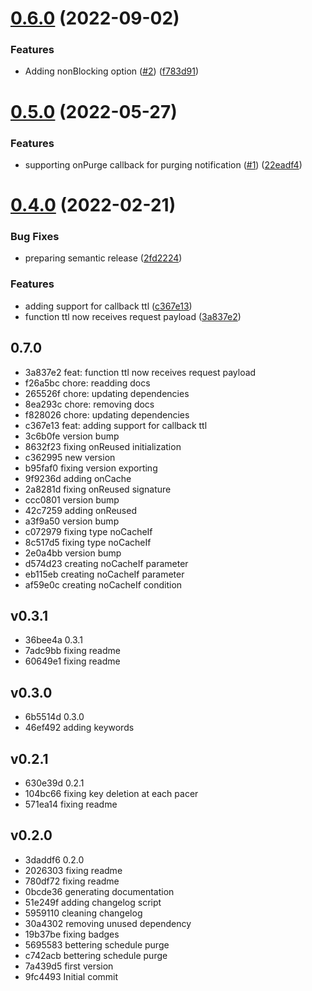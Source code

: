 # [0.6.0](https://github.com/codibre/remembered/compare/v0.5.0...v0.6.0) (2022-09-02)


### Features

* Adding nonBlocking option ([#2](https://github.com/codibre/remembered/issues/2)) ([f783d91](https://github.com/codibre/remembered/commit/f783d91fa606ddcf43c84856743dc63a3632c95c))

# [0.5.0](https://github.com/codibre/remembered/compare/v0.4.0...v0.5.0) (2022-05-27)


### Features

* supporting onPurge callback for purging notification ([#1](https://github.com/codibre/remembered/issues/1)) ([22eadf4](https://github.com/codibre/remembered/commit/22eadf4071856bd9be80af5db29a85a15b8552b2))

# [0.4.0](https://github.com/codibre/remembered/compare/v0.3.1...v0.4.0) (2022-02-21)


### Bug Fixes

* preparing semantic release ([2fd2224](https://github.com/codibre/remembered/commit/2fd22246356b19a8da4a80b2ac051166f606e3a4))


### Features

* adding support for callback ttl ([c367e13](https://github.com/codibre/remembered/commit/c367e13f6543e4d30dd0ded741a11681183c32ae))
* function ttl now receives request payload ([3a837e2](https://github.com/codibre/remembered/commit/3a837e2ca228cb2e60bbaac9e067c5f4551683df))

## 0.7.0
* 3a837e2 feat: function ttl now receives request payload
* f26a5bc chore: readding docs
* 265526f chore: updating dependencies
* 8ea293c chore: removing docs
* f828026 chore: updating dependencies
* c367e13 feat: adding support for callback ttl
* 3c6b0fe version bump
* 8632f23 fixing onReused initialization
* c362995 new version
* b95faf0 fixing version exporting
* 9f9236d adding onCache
* 2a8281d fixing onReused signature
* ccc0801 version bump
* 42c7259 adding onReused
* a3f9a50 version bump
* c072979 fixing type noCacheIf
* 8c517d5 fixing type noCacheIf
* 2e0a4bb version bump
* d574d23 creating noCacheIf parameter
* eb115eb creating noCacheIf parameter
* af59e0c creating noCacheIf condition
## v0.3.1
* 36bee4a 0.3.1
* 7adc9bb fixing readme
* 60649e1 fixing readme
## v0.3.0
* 6b5514d 0.3.0
* 46ef492 adding keywords
## v0.2.1
* 630e39d 0.2.1
* 104bc66 fixing key deletion at each pacer
* 571ea14 fixing readme
## v0.2.0
* 3daddf6 0.2.0
* 2026303 fixing readme
* 780df72 fixing readme
* 0bcde36 generating documentation
* 51e249f adding changelog script
* 5959110 cleaning changelog
* 30a4302 removing unused dependency
* 19b37be fixing badges
* 5695583 bettering schedule purge
* c742acb bettering schedule purge
* 7a439d5 first version
* 9fc4493 Initial commit

